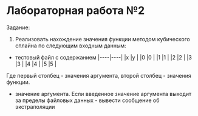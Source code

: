 # Лабораторная работа №2
Задание:
1. Реализовать нахождение значения функции методом кубического сплайна
 по следующим входным данным:
* тестовый файл с содержанием
|----|----|
|x   |y   |
|0   |0   |
|1   |1   |
|2   |2   |
|3   |3   |
|4   |4   |
|5   |5   |

Где первый столбец - значения аргумента, второй столбец - значения функции.
* значение аргумента.
Если введенное значение аргумента выходит за пределы файловых данных - вывести сообщение об экстраполяции
